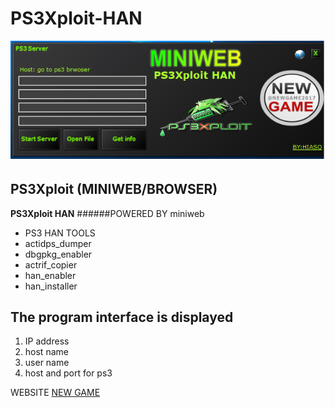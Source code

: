 # PS3Xploit-HAN
![Screenshot](2.png)

## PS3Xploit  (MINIWEB/BROWSER)
**PS3Xploit  HAN**
######POWERED BY miniweb
* PS3 HAN TOOLS 
* actidps_dumper
* dbgpkg_enabler
* actrif_copier
* han_enabler
* han_installer
## The program interface is displayed
1. IP address 
2. host name
3. user name
4. host and port for ps3

WEBSITE [NEW GAME](http://ne-game-w.blogspot.com/)
